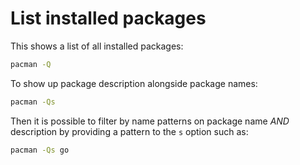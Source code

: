 # List installed packages
This shows a list of all installed packages:
``` sh
pacman -Q
```

To show up package description alongside package names:
``` sh
pacman -Qs
```

Then it is possible to filter by name patterns on package name *AND* description
by providing a pattern to the `s` option such as:
``` sh
pacman -Qs go
```

